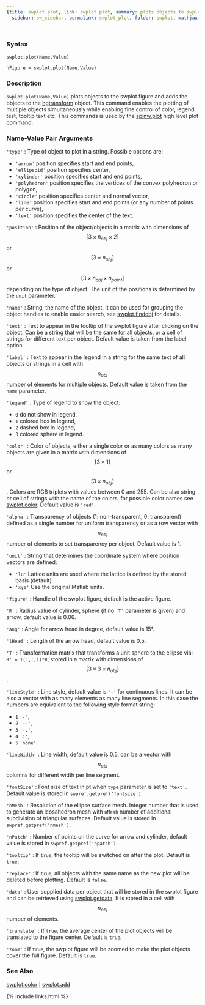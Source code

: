 ```yaml
---
{title: swplot.plot, link: swplot.plot, summary: plots objects to swplot figure, keywords: sample,
  sidebar: sw_sidebar, permalink: swplot_plot, folder: swplot, mathjax: 'true'}

---
```

  
### Syntax
  
`swplot.plot(Name,Value)`
 
`hFigure = swplot.plot(Name,Value)`
  
### Description
  
`swplot.plot(Name,Value)` plots objects to the swplot figure and adds the
objects to the [hgtransform](https://www.mathworks.com/help/matlab/ref/hgtransform.html) object. This command enables the
plotting of multiple objects simultaneously while enabling fine control
of color, legend test, tooltip text etc. This commands is used by the
[spinw.plot](spinw_plot) high level plot command.
  
### Name-Value Pair Arguments
  
`'type'`
: Type of object to plot in a string. Possible options are:
  * `'arrow'`         position specifies start and end points,
  * `'ellipsoid'`     position specifies center,
  * `'cylinder'`      position specifies start and end points,
  * `'polyhedron'`    position specifies the vertices of the
                      convex polyhedron or polygon,
  * `'circle'`        position specifies center and normal vector,
  * `'line'`          position specifies start and end points (or
                      any number of points per curve),
  * `'text'`          position specifies the center of the text.
  
`'position'`
: Position of the object/objects in a matrix with dimensions of
  $$[3\times n_{obj}\times 2]$$ or $$[3\times n_{obj}]$$ or $$[3\times
  n_{obj}\times n_{point}]$$ depending on the type of object. The unit of
  the positions is determined by the `unit` parameter.
  
`'name'`
: String, the name of the object. It can be used for grouping the
  object handles to enable easier search, see [swplot.findobj](swplot_findobj) for
  details.
  
`'text'`
: Text to appear in the tooltip of the swplot figure after
  clicking on the object. Can be a string that will be the same
  for all objects, or a cell of strings for different text per
  object. Default value is taken from the label option.
  
`'label'`
: Text to appear in the legend in a string for the same text of
  all objects or strings in a cell with $$n_{obj}$$ number of elements for
  multiple objects. Default value is taken from the `name` parameter.
  
`'legend'`
: Type of legend to show the object:
  * `0`       do not show in legend,
  * `1`       colored box in legend,
  * `2`       dashed box in legend,
  * `3`       colored sphere in legend.
  
`'color'`
: Color of objects, either a single color or as many colors as
  many objects are given in a matrix with dimensions of $$[3\times 1]$$ or
  $$[3\times n_{obj}]$$. Colors are RGB triplets with values between 0 and
  255. Can be also string or cell of strings with the name of the colors,
  for possible color names see [swplot.color](swplot_color). Default value is `'red'`.
  
`'alpha'`
: Transparency of objects (1: non-transparent, 0: transparent)
  defined as a single number for uniform transparency or as a
  row vector with $$n_{obj}$$ number of elements to set transparency per object.
  Default value is 1.
  
`'unit'`
: String that determines the coordinate system where position vectors are
  defined:
  * `'lu'`    Lattice units are used where the lattice is defined
              by the stored basis (default).
  * `'xyz'`   Use the original Matlab units.
  
`'figure'`
: Handle of the swplot figure, default is the active figure.
  
`'R'`
: Radius value of cylinder, sphere (if no `'T'` parameter is given) and
  arrow, default value is 0.06.
  
`'ang'`
: Angle for arrow head in degree, default value is 15°.
  
`'lHead'`
: Length of the arrow head, default value is 0.5.
  
`'T'`
: Transformation matrix that transforms a unit sphere to the
  ellipse via: `R' = T(:,:,i)*R`, stored in a matrix with
  dimensions of $$[3\times 3\times n_{obj}]$$.
  
`'lineStyle'`
: Line style, default value is `'-'` for continuous lines. It can
  be also a vector with as many elements as many line segments.
  In this case the numbers are equivalent to the following style
  format string:
  * `1`   `'-'`,
  * `2`   `'--'`,
  * `3`   `'-.'`,
  * `4`   `':'`,
  * `5`   `'none'`.
  
`'lineWidth'`
: Line width, default value is 0.5, can be a vector with $$n_{obj}$$
  columns for different width per line segment.
  
`'fontSize'`
: Font size of text in pt when `type` parameter is set to `'text'`.
  Default value is stored in `swpref.getpref('fontsize')`.
  
`'nMesh'`
: Resolution of the ellipse surface mesh. Integer number that is
  used to generate an icosahedron mesh with `nMesh` number of
  additional subdivision of triangular surfaces. Default value is stored in
  `swpref.getpref('nmesh')`.
  
`'nPatch'`
: Number of points on the curve for arrow and cylinder, default
  value is stored in `swpref.getpref('npatch')`.
  
`'tooltip'`
: If `true`, the tooltip will be switched on after the
  plot. Default is `true`.
  
`'replace'`
: If `true`, all objects with the same name as the new plot will be
  deleted before plotting. Default is `false`.
  
`'data'`
: User supplied data per object that will be stored in the swplot
  figure and can be retrieved using [swplot.getdata](swplot_getdata). It is stored in a
  cell with $$n_{obj}$$ number of elements.
  
`'translate'`
: If `true`, the average center of the plot objects will be translated to
  the figure center. Default is `true`.
  
`'zoom'`
: If `true`, the swplot figure will be zoomed to make the plot objects
  cover the full figure. Default is `true`.
  
### See Also
  
[swplot.color](swplot_color) \| [swplot.add](swplot_add)
 

{% include links.html %}

